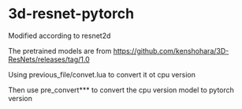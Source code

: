 # 3d-resnet-pytorch

Modified according to resnet2d

The pretrained models are from https://github.com/kenshohara/3D-ResNets/releases/tag/1.0

Using previous_file/convet.lua to convert it ot cpu version

Then use pre_convert*** to convert the cpu version model to pytorch version
